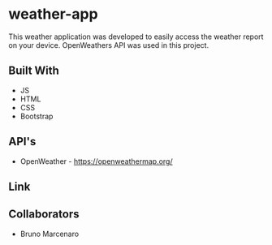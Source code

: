 # weather-app

This weather application was developed to easily access the weather report on your device. OpenWeathers API was used in this project.

## Built With 

* JS
* HTML
* CSS
* Bootstrap

## API's
* OpenWeather - https://openweathermap.org/

## Link

## Collaborators

* Bruno Marcenaro